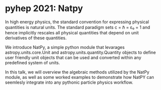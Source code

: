 # pyhep 2021: Natpy

In high energy physics, the standard convention for expressing physical quantities is natural units. The standard paradigm sets c = ℏ = ε₀ = 1 and hence implicitly rescales all physical quantities that depend on unit derivatives of these quantities.

We introduce NatPy, a simple python module that levarages astropy.units.core.Unit and astropy.units.quantity.Quantity objects to define user friendly unit objects that can be used and converted within any predefined system of units.

In this talk, we will overview the algebraic methods utilized by the NatPy module, as well as some worked examples to demonstrate how NatPY can seemlesly integrate into any pythonic particle physics workflow.